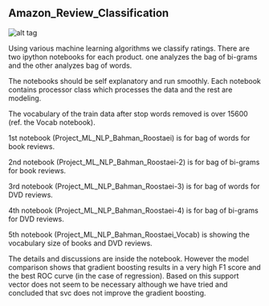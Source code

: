 ## Amazon_Review_Classification
![alt tag](http://i.stack.imgur.com/B9VWLm.png)


Using various machine learning algorithms we classify ratings. 
There are two ipython notebooks for each product. one analyzes the bag of bi-grams and the other analyzes bag of words.

The notebooks should be self explanatory and run smoothly. 
Each notebook contains processor class which processes the data and the rest are modeling.

The vocabulary of the train data after stop words removed is over 15600 (ref. the Vocab notebook).

1st notebook (Project_ML_NLP_Bahman_Roostaei) is for bag of words for book reviews.

2nd notebook (Project_ML_NLP_Bahman_Roostaei-2) is for bag of bi-grams for book reviews.

3rd notebook (Project_ML_NLP_Bahman_Roostaei-3) is for bag of words for DVD reviews.

4th notebook (Project_ML_NLP_Bahman_Roostaei-4) is for bag of bi-grams for DVD reviews.

5th notebook (Project_ML_NLP_Bahman_Roostaei_Vocab) is showing the vocabulary size of books and DVD reviews.

The details and discussions are inside the notebook. However the model comparison shows that gradient boosting results in a very high F1 score and the best ROC curve (in the case of regression). Based on this support vector does not seem to be necessary although we have tried and concluded that svc does not improve the gradient boosting.

